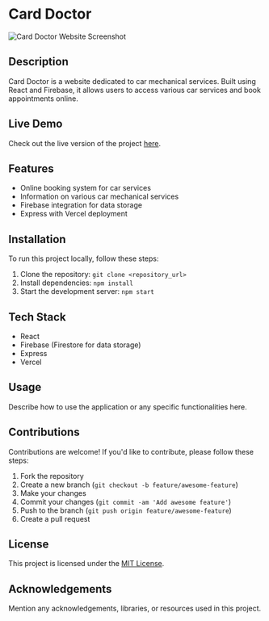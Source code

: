 # Card Doctor

![Card Doctor Website Screenshot](https://i.ibb.co/vxYwd1q/card-doctor.png)

## Description
Card Doctor is a website dedicated to car mechanical services. Built using React and Firebase, it allows users to access various car services and book appointments online.

## Live Demo
Check out the live version of the project [here](https://cardoctor-4fffc.web.app).

## Features
- Online booking system for car services
- Information on various car mechanical services
- Firebase integration for data storage
- Express with Vercel deployment

## Installation
To run this project locally, follow these steps:
1. Clone the repository: `git clone <repository_url>`
2. Install dependencies: `npm install`
3. Start the development server: `npm start`

## Tech Stack
- React
- Firebase (Firestore for data storage)
- Express
- Vercel

## Usage
Describe how to use the application or any specific functionalities here.

## Contributions
Contributions are welcome! If you'd like to contribute, please follow these steps:
1. Fork the repository
2. Create a new branch (`git checkout -b feature/awesome-feature`)
3. Make your changes
4. Commit your changes (`git commit -am 'Add awesome feature'`)
5. Push to the branch (`git push origin feature/awesome-feature`)
6. Create a pull request

## License
This project is licensed under the [MIT License](LICENSE).

## Acknowledgements
Mention any acknowledgements, libraries, or resources used in this project.
